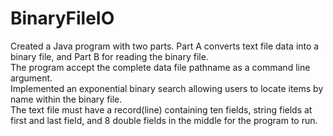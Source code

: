 # BinaryFileIO
Created a Java program with two parts. Part A converts text file data into a binary file, and Part B for reading the binary file.  
The program accept the complete data file pathname as a command line argument.  
Implemented an exponential binary search allowing users to locate items by name within the binary file.  
The text file must have a record(line) containing ten fields, string fields at first and last field, and 8 double fields in the middle for the program to run.
